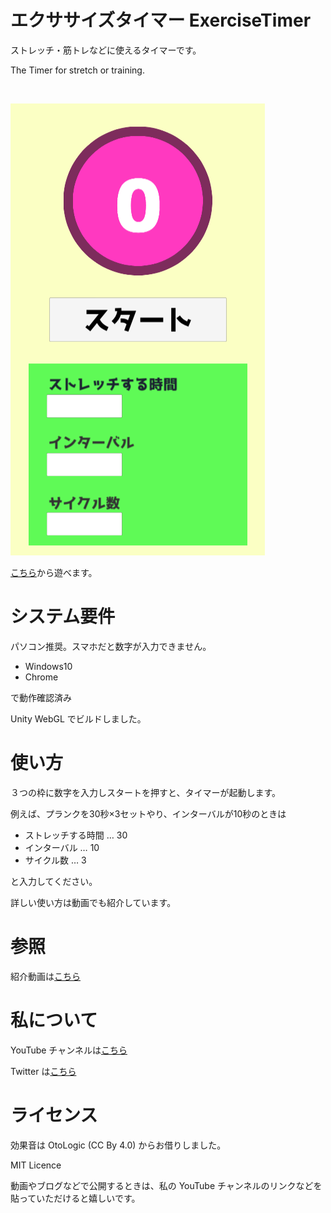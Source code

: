 # エクササイズタイマー ExerciseTimer
ストレッチ・筋トレなどに使えるタイマーです。<br>

The Timer for stretch or training.


<br>

![アプリのイメージ](TimerImage.png)

[こちら](https://musemyuzu.github.io/ExerciseTimer/)から遊べます。

# システム要件
パソコン推奨。スマホだと数字が入力できません。<br>

- Windows10
- Chrome

で動作確認済み

Unity WebGL でビルドしました。

# 使い方
３つの枠に数字を入力しスタートを押すと、タイマーが起動します。<br>

例えば、プランクを30秒×3セットやり、インターバルが10秒のときは

- ストレッチする時間 … 30
- インターバル … 10
- サイクル数 … 3

と入力してください。

詳しい使い方は動画でも紹介しています。

# 参照
紹介動画は[こちら](https://youtu.be/a8VNQ5FaQl0)

# 私について
YouTube チャンネルは[こちら](https://www.youtube.com/channel/UC71_UDvWYvzwG6y4rDdH4Kg)

Twitter は[こちら](https://twitter.com/musemyuzu)

# ライセンス
効果音は OtoLogic (CC By 4.0) からお借りしました。

MIT Licence

動画やブログなどで公開するときは、私の YouTube チャンネルのリンクなどを貼っていただけると嬉しいです。

